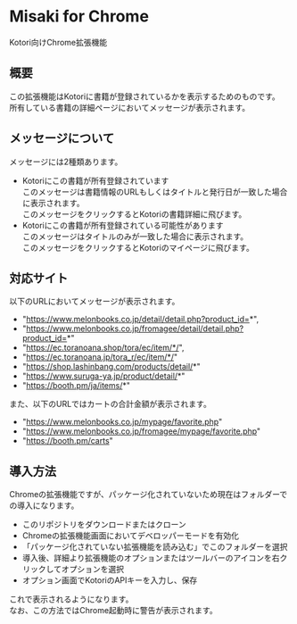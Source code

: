 # Misaki for Chrome
Kotori向けChrome拡張機能   

## 概要
この拡張機能はKotoriに書籍が登録されているかを表示するためのものです。  
所有している書籍の詳細ページにおいてメッセージが表示されます。  

## メッセージについて
メッセージには2種類あります。  
- Kotoriにこの書籍が所有登録されています  
このメッセージは書籍情報のURLもしくはタイトルと発行日が一致した場合に表示されます。  
このメッセージをクリックするとKotoriの書籍詳細に飛びます。  
- Kotoriにこの書籍が所有登録されている可能性があります  
このメッセージはタイトルのみが一致した場合に表示されます。  
このメッセージをクリックするとKotoriのマイページに飛びます。  

## 対応サイト
以下のURLにおいてメッセージが表示されます。  

- "https://www.melonbooks.co.jp/detail/detail.php?product_id=*",
- "https://www.melonbooks.co.jp/fromagee/detail/detail.php?product_id=*"
- "https://ec.toranoana.shop/tora/ec/item/*/",
- "https://ec.toranoana.jp/tora_r/ec/item/*/"
- "https://shop.lashinbang.com/products/detail/*"
- "https://www.suruga-ya.jp/product/detail/*"
- "https://booth.pm/ja/items/*"

また、以下のURLではカートの合計金額が表示されます。

- "https://www.melonbooks.co.jp/mypage/favorite.php"
- "https://www.melonbooks.co.jp/fromagee/mypage/favorite.php"
- "https://booth.pm/carts"

## 導入方法  
Chromeの拡張機能ですが、パッケージ化されていないため現在はフォルダーでの導入になります。  

- このリポジトリをダウンロードまたはクローン  
- Chromeの拡張機能画面においてデベロッパーモードを有効化  
- 「パッケージ化されていない拡張機能を読み込む」でこのフォルダーを選択
- 導入後、詳細より拡張機能のオプションまたはツールバーのアイコンを右クリックしてオプションを選択  
- オプション画面でKotoriのAPIキーを入力し、保存  

これで表示されるようになります。  
なお、この方法ではChrome起動時に警告が表示されます。  
